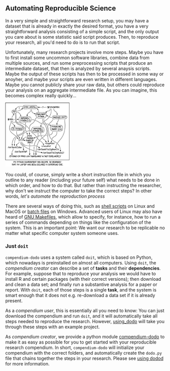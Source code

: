 ## Automating Reproducible Science

In a very simple and straightforward research setup, you may have a dataset that is already in exactly the desired format, you have a very straightforward analysis consisting of a simple script, and the only output you care about is some statistic said script produces. Then, to reproduce your research, all you'd need to do is to run that script.

Unfortunately, many research projects involve more steps. Maybe you have to first install some uncommon software libraries, combine data from multiple sources, and run some preprocessing scripts that produce an intermediate dataset, that then is analyzed by several anaysis scripts. Maybe the output of these scripts has then to be processed in some way or anoyher, and maybe your scripts are even written in different languages. Maybe you cannot publicly share your raw data, but others could reproduce your analysis on an aggregate intermediate file. As you can imagine, this becomes complex really quickly...

<img src="figures/doit_xkcd.png"
     style="width:40%" />
     
You could, of course, simply write a short instruction file in which you outline to any reader (including your future self) what needs to be done in which order, and how to do that. But rather than instructing the researcher, why don't we instruct the computer to take the correct steps? In other words, *let's automate the reproduction process*

There are several ways of doing this, such as [shell scripts](https://en.wikipedia.org/wiki/Shell_script) on Linux and MacOS or [batch files](https://en.wikipedia.org/wiki/Batch_file) on Windows. Advanced users of Linux may also have heard of [GNU Makefiles](https://en.wikipedia.org/wiki/Batch_file), which allow to specify, for instance, how to run a series of commands depending on things like the configuration of the system. This is an important point: We want our research to be replicable no matter what specific computer system someone uses. 

### Just `doit`


`compendium-dodo` uses a system called `doit`, which is based on Python, which nowadays is preinstalled on almost all computers. 
Using `doit`, the *compendium creator* can describe a set of **tasks** and their **dependencies**. 
For example, suppose that to reproduce your analysis we would have to install R and certain packages (with their correct versions); then download and clean a data set; and finally run a substantive analysis for a paper or report. 
With `doit`, each of those steps is a single **task**, and the system is smart enough that it does not e.g. re-download a data set if it is already present. 

As a *compendium user*, this is essentially all you need to know: You can just download the compendium and run `doit`, 
and it will automatically take all steps needed to reproduce the research. 
However, [using_dodo]() will take you through these steps with an example project. 

As *compendium creator*, we provide a python module [compendium-dodo](https://github.com/vanatteveldt/compendium-dodo) 
to make it as easy as possible for you to get started with your reproducible research compendium.
In short, `compendium-dodo` will initialize your compendium with the correct folders,
and automatically create the `dodo.py` file that chains together the steps in your research.
Please see [using dodod](https://github.com/vanatteveldt/compendium-dodo) for more information.
